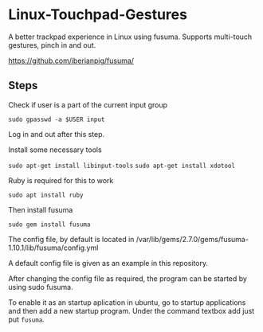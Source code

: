 # Linux-Touchpad-Gestures

A better trackpad experience in Linux using fusuma. Supports multi-touch gestures, pinch in and out.

https://github.com/iberianpig/fusuma/

Steps
------

Check if user is a part of the current input group

```sudo gpasswd -a $USER input  ```

Log in and out after this step.

Install some necessary tools

```sudo apt-get install libinput-tools```
```sudo apt-get install xdotool```


Ruby is required for this to work

```sudo apt install ruby```

Then install fusuma

```sudo gem install fusuma  ```


The config file, by default is located in /var/lib/gems/2.7.0/gems/fusuma-1.10.1/lib/fusuma/config.yml

A default config file is given as an example in this repository.

After changing the config file as required, the program can be started by using sudo fusuma.

To enable it as an startup aplication in ubuntu, go to startup applications and then add a new startup program.
Under the command textbox add just put ```fusuma```.












